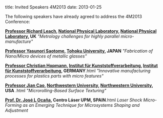 title: Invited Speakers 4M2013
date: 2013-01-25 

The following speakers have already agreed to address the 4M2013 Conference:

**[Professor Richard Leach](/4m-association/content/4M2013-Invited-Speaker-Professor-Richard-Leach.html), [National Physical Laboratory](http://www.npl.co.uk/4M2013-Invited-Speaker-Professor-Richard-Leach.html), [National Physical Laboratory](http://www.npl.co.uk.html), UK**
*"Metrology challenges for highly parallel micro-manufacture"*

**[Professor Yasunori Saotome](/4m-association/content/4M2013-Invited-Speaker-Yasunori-Saotome/4M2013-Invited-Speaker-Yasunori-Saotome.html), [Tohoku University](http://www.tohoku.ac.jp/english/), JAPAN**
*"Fabrication of Nano/Micro devices of metallic glasses"*    

**[Professor Christian Hopmann](/4m-association/content/4M2013-Invited-Speaker-Professor-Dr-Ing-Christian-Hopmann.html), [Institut für Kunststoffverarbeitung](http://www.ikv-aachen.de//4M2013-Invited-Speaker-Professor-Dr-Ing-Christian-Hopmann.html), [Institut für Kunststoffverarbeitung](http://www.ikv-aachen.de/.html), GERMANY**.html
*"Innovative manufacturing processes for plastics parts with micro features"* 

**[Professor Jian Cao](/4m-association/content/4M2013-Invited-Speaker-Professor-Jian-Cao.html), [Northwestern University](http://www.northwestern.edu//4M2013-Invited-Speaker-Professor-Jian-Cao.html), [Northwestern University](http://www.northwestern.edu/.html), USA**                            .html
*"Microrolling-Based Surface Texturing"* 

**[Prof. Dr. José L Ocaña](/4m-association/content/4M2013-Invited-Speaker-Prof-Dr-Jos%C3%A9-L-Oca%C3%B1/4M2013-Invited-Speaker-Prof-Dr-Jos%C3%A9-L-Oca%C3%B1.html), Centro Láser UPM, SPAIN**.html
*Laser Shock Micro-Forming as an Emerging Technique for Microsystems Shaping and Adjustment* 